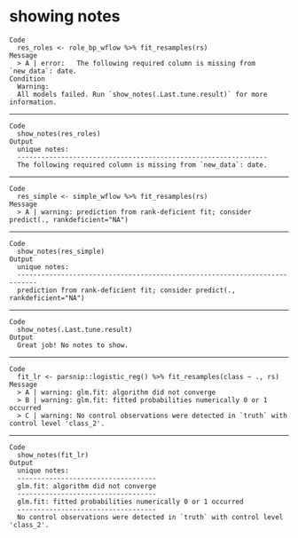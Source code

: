 # showing notes

    Code
      res_roles <- role_bp_wflow %>% fit_resamples(rs)
    Message
      > A | error:   The following required column is missing from `new_data`: date.
    Condition
      Warning:
      All models failed. Run `show_notes(.Last.tune.result)` for more information.

---

    Code
      show_notes(res_roles)
    Output
      unique notes:
      ---------------------------------------------------------------
      The following required column is missing from `new_data`: date.

---

    Code
      res_simple <- simple_wflow %>% fit_resamples(rs)
    Message
      > A | warning: prediction from rank-deficient fit; consider predict(., rankdeficient="NA")

---

    Code
      show_notes(res_simple)
    Output
      unique notes:
      ---------------------------------------------------------------------------
      prediction from rank-deficient fit; consider predict(., rankdeficient="NA")

---

    Code
      show_notes(.Last.tune.result)
    Output
      Great job! No notes to show.

---

    Code
      fit_lr <- parsnip::logistic_reg() %>% fit_resamples(class ~ ., rs)
    Message
      > A | warning: glm.fit: algorithm did not converge
      > B | warning: glm.fit: fitted probabilities numerically 0 or 1 occurred
      > C | warning: No control observations were detected in `truth` with control level 'class_2'.

---

    Code
      show_notes(fit_lr)
    Output
      unique notes:
      -----------------------------------
      glm.fit: algorithm did not converge
      -----------------------------------
      glm.fit: fitted probabilities numerically 0 or 1 occurred
      -----------------------------------
      No control observations were detected in `truth` with control level 'class_2'.

